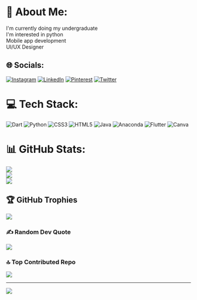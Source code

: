 # 💫 About Me:
I'm currently doing my undergraduate<br>I'm interested in python <br>Mobile app development<br>UI/UX Designer<br>


## 🌐 Socials:
[![Instagram](https://img.shields.io/badge/Instagram-%23E4405F.svg?logo=Instagram&logoColor=white)](https://instagram.com/www.instagram.com/varshu_shan) [![LinkedIn](https://img.shields.io/badge/LinkedIn-%230077B5.svg?logo=linkedin&logoColor=white)](https://linkedin.com/in/www.linkedin.com/in/shree-varshaa-13bb4226a) [![Pinterest](https://img.shields.io/badge/Pinterest-%23E60023.svg?logo=Pinterest&logoColor=white)](https://pinterest.com/www.pinterest.com/varshaaselvam) [![Twitter](https://img.shields.io/badge/Twitter-%231DA1F2.svg?logo=Twitter&logoColor=white)](https://twitter.com/www.twitter.com/varshaaselvam) 

# 💻 Tech Stack:
![Dart](https://img.shields.io/badge/dart-%230175C2.svg?style=for-the-badge&logo=dart&logoColor=white) ![Python](https://img.shields.io/badge/python-3670A0?style=for-the-badge&logo=python&logoColor=ffdd54) ![CSS3](https://img.shields.io/badge/css3-%231572B6.svg?style=for-the-badge&logo=css3&logoColor=white) ![HTML5](https://img.shields.io/badge/html5-%23E34F26.svg?style=for-the-badge&logo=html5&logoColor=white) ![Java](https://img.shields.io/badge/java-%23ED8B00.svg?style=for-the-badge&logo=java&logoColor=white) ![Anaconda](https://img.shields.io/badge/Anaconda-%2344A833.svg?style=for-the-badge&logo=anaconda&logoColor=white) ![Flutter](https://img.shields.io/badge/Flutter-%2302569B.svg?style=for-the-badge&logo=Flutter&logoColor=white) ![Canva](https://img.shields.io/badge/Canva-%2300C4CC.svg?style=for-the-badge&logo=Canva&logoColor=white)
# 📊 GitHub Stats:
![](https://github-readme-stats.vercel.app/api?username=varshushan&theme=tokyonight&hide_border=false&include_all_commits=false&count_private=false)<br/>
![](https://github-readme-streak-stats.herokuapp.com/?user=varshushan&theme=tokyonight&hide_border=false)<br/>
![](https://github-readme-stats.vercel.app/api/top-langs/?username=varshushan&theme=tokyonight&hide_border=false&include_all_commits=false&count_private=false&layout=compact)

## 🏆 GitHub Trophies
![](https://github-profile-trophy.vercel.app/?username=varshushan&theme=radical&no-frame=false&no-bg=true&margin-w=4)

### ✍️ Random Dev Quote
![](https://quotes-github-readme.vercel.app/api?type=horizontal&theme=radical)

### 🔝 Top Contributed Repo
![](https://github-contributor-stats.vercel.app/api?username=varshushan&limit=5&theme=dark&combine_all_yearly_contributions=true)

---
[![](https://visitcount.itsvg.in/api?id=varshushan&icon=0&color=0)](https://visitcount.itsvg.in)

<!-- Proudly created with GPRM ( https://gprm.itsvg.in ) -->

